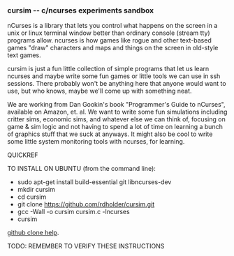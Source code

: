 ### cursim -- c/ncurses experiments sandbox

nCurses is a library that lets you control what happens on the screen in a unix or linux terminal window better than ordinary console (stream tty) programs allow.  ncurses is how games like rogue and other text-based games "draw" characters and maps and things on the screen in old-style text games.

cursim is just a fun little collection of simple programs that let us learn ncurses and maybe write some fun games or little tools we can use in ssh sessions.  There probably won't be anything here that anyone would want to use, but who knows, maybe we'll come up with something neat.

We are working from Dan Gookin's book "Programmer's Guide to nCurses", available on Amazon, et. al.  We want to write some fun simulations including critter sims, economic sims, and whatever else we can think of, focusing on game & sim logic and not having to spend a lot of time on learning a bunch of graphics stuff that we suck at anyways.  It might also be cool to write some little system monitoring tools with ncurses, for learning.

QUICKREF

TO INSTALL ON UBUNTU (from the command line):
+ sudo apt-get install build-essential git libncurses-dev
+ mkdir cursim
+ cd cursim
+ git clone https://github.com/rdholder/cursim.git
+ gcc -Wall -o cursim cursim.c -lncurses
+ cursim

[github clone help](https://help.github.com/articles/cloning-a-repository/).

TODO: REMEMBER TO VERIFY THESE INSTRUCTIONS
